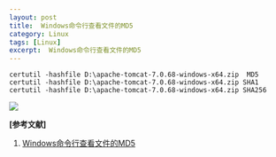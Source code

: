 ```yaml
---
layout: post
title:  Windows命令行查看文件的MD5
category: Linux
tags: [Linux]
excerpt:  Windows命令行查看文件的MD5
---
```


	certutil -hashfile D:\apache-tomcat-7.0.68-windows-x64.zip  MD5
	certutil -hashfile D:\apache-tomcat-7.0.68-windows-x64.zip SHA1
	certutil -hashfile D:\apache-tomcat-7.0.68-windows-x64.zip SHA256

![](https://images2015.cnblogs.com/blog/657167/201608/657167-20160826164000147-9214378.png)


**[参考文献]**

1. [Windows命令行查看文件的MD5](https://www.cnblogs.com/lonelywolfmoutain/p/5810943.html "Windows命令行查看文件的MD5")



